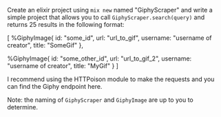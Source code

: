 Create an elixir project using `mix new` named "GiphyScraper" and write a simple project that allows you to call `GiphyScraper.search(query)` and returns 25 results in the following format:



[
  %GiphyImage{
    id: "some_id", 
    url: "url_to_gif", 
    username: "username of creator", 
    title: "SomeGif"
  },

  %GiphyImage{
    id: "some_other_id", 
    url: "url_to_gif_2", 
    username: "username of creator", 
    title: "MyGif"
  }
]
	
I recommend using the HTTPoison module to make the requests and you can find the Giphy endpoint here. 



Note: the naming of `GiphyScraper` and `GiphyImage` are up to you to determine. 
